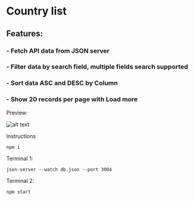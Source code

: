 # Country list

## Features:
### - Fetch API data from JSON server
### - Filter data by search field, multiple fields search supported
### - Sort data ASC and DESC by Column
### - Show 20 records per page with Load more


Preview:

![alt text](https://kastad.nu/gitHubRepoImages/md11.png)

Instructions

```
npm i
```
Terminal 1:
```
json-server --watch db.json --port 3004
```
Terminal 2:
```
npm start
```
